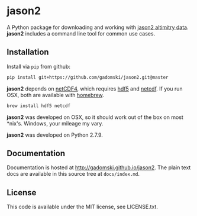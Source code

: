 # jason2

A Python package for downloading and working with [jason2 altimitry data](http://www.nasa.gov/mission_pages/ostm/main/).
**jason2** includes a command line tool for common use cases.


## Installation

Install via `pip` from github:

```bash
pip install git+https://github.com/gadomski/jason2.git@master
```
**jason2** depends on [netCDF4](https://github.com/Unidata/netcdf4-python), which requires [hdf5](http://www.hdfgroup.org/HDF5) and [netcdf](http://www.unidata.ucar.edu/software/netcdf).
If you run OSX, both are available with [homebrew](http://brew.sh).

```bash
brew install hdf5 netcdf
```

**jason2** was developed on OSX, so it should work out of the box on most \*nix's.
Windows, your mileage my vary.

**jason2** was developed on Python 2.7.9.


## Documentation

Documentation is hosted at http://gadomski.github.io/jason2.
The plain text docs are available in this source tree at `docs/index.md`.


## License

This code is available under the MIT license, see LICENSE.txt.
